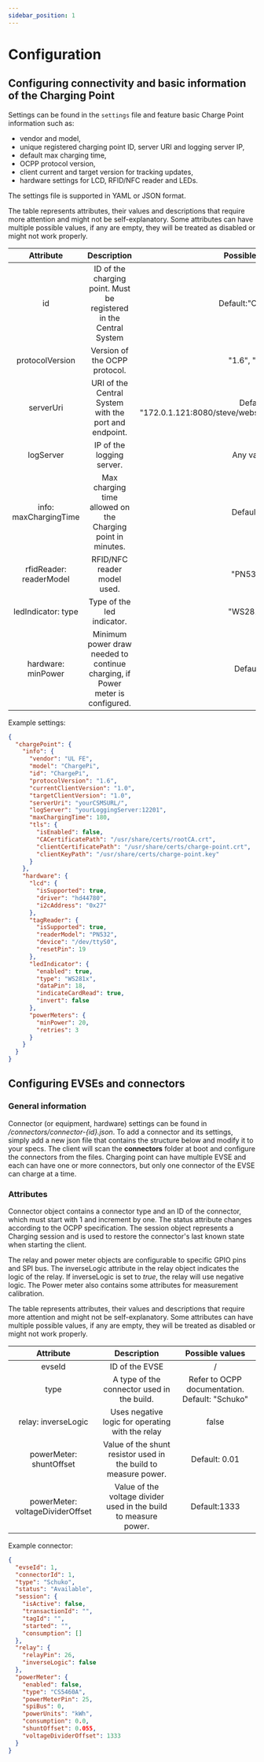 ```yaml
---
sidebar_position: 1
---
```


# Configuration

## Configuring connectivity and basic information of the Charging Point

Settings can be found in the `settings` file and feature basic Charge Point information such as:

- vendor and model,
- unique registered charging point ID, server URI and logging server IP,
- default max charging time,
- OCPP protocol version,
- client current and target version for tracking updates,
- hardware settings for LCD, RFID/NFC reader and LEDs.

The settings file is supported in YAML or JSON format.

The table represents attributes, their values and descriptions that require more attention and might not be
self-explanatory. Some attributes can have multiple possible values, if any are empty, they will be treated as disabled or
might not work properly.

| Attribute| Description |Possible values | 
| :---:    | :---:    | :---:    | 
| id | ID of the charging point. Must be registered in the Central System | Default:"ChargePi" |
| protocolVersion | Version of the OCPP protocol. | "1.6", "2.0.1" |
| serverUri | URI of the Central System with the port and endpoint. | Default: "172.0.1.121:8080/steve/websocket/CentralSystemService" | 
| logServer | IP of the logging server. | Any valid IP | 
| info: maxChargingTime | Max charging time allowed on the Charging point in minutes. | Default:180 |
| rfidReader: readerModel | RFID/NFC reader model used. |  "PN532", ""| 
| ledIndicator: type | Type of the led indicator.  | "WS281x", ""|
| hardware: minPower| Minimum power draw needed to continue charging, if Power meter is configured. | Default:20|

Example settings:

```json
{
  "chargePoint": {
    "info": {
      "vendor": "UL FE",
      "model": "ChargePi",
      "id": "ChargePi",
      "protocolVersion": "1.6",
      "currentClientVersion": "1.0",
      "targetClientVersion": "1.0",
      "serverUri": "yourCSMSURL/",
      "logServer": "yourLoggingServer:12201",
      "maxChargingTime": 180,
      "tls": {
        "isEnabled": false,
        "CACertificatePath": "/usr/share/certs/rootCA.crt",
        "clientCertificatePath": "/usr/share/certs/charge-point.crt",
        "clientKeyPath": "/usr/share/certs/charge-point.key"
      }
    },
    "hardware": {
      "lcd": {
        "isSupported": true,
        "driver": "hd44780",
        "i2cAddress": "0x27"
      },
      "tagReader": {
        "isSupported": true,
        "readerModel": "PN532",
        "device": "/dev/ttyS0",
        "resetPin": 19
      },
      "ledIndicator": {
        "enabled": true,
        "type": "WS281x",
        "dataPin": 18,
        "indicateCardRead": true,
        "invert": false
      },
      "powerMeters": {
        "minPower": 20,
        "retries": 3
      }
    }
  }
}
```

## Configuring EVSEs and connectors

### General information

Connector (or equipment, hardware) settings can be found in _/connectors/connector-{id}.json_. To add a connector and
its settings, simply add a new json file that contains the structure below and modify it to your specs. The client will
scan the **connectors** folder at boot and configure the connectors from the files. Charging point can have multiple
EVSE and each can have one or more connectors, but only one connector of the EVSE can charge at a time.

### Attributes

Connector object contains a connector type and an ID of the connector, which must start with 1 and increment by one. The
status attribute changes according to the OCPP specification. The session object represents a Charging session and is
used to restore the connector's last known state when starting the client.

The relay and power meter objects are configurable to specific GPIO pins and SPI bus. The inverseLogic attribute in the
relay object indicates the logic of the relay. If inverseLogic is set to _true_, the relay will use negative logic. The
Power meter also contains some attributes for measurement calibration.

The table represents attributes, their values and descriptions that require more attention and might not be
self-explanatory. Some attributes can have multiple possible values, if any are empty, they will be treated as disabled
or might not work properly.

| Attribute| Description |Possible values | 
| :---:    | :---:    | :---:    | 
| evseId | ID of the EVSE | / |
| type | A type of the connector used in the build. | Refer to OCPP documentation. Default: "Schuko" |
| relay: inverseLogic | Uses negative logic for operating with the relay | false| 
| powerMeter: shuntOffset | Value of the shunt resistor used in the build to measure power. | Default: 0.01 | 
| powerMeter: voltageDividerOffset| Value of the voltage divider used in the build to measure power.| Default:1333 |

Example connector:

```json
{
  "evseId": 1,
  "connectorId": 1,
  "type": "Schuko",
  "status": "Available",
  "session": {
    "isActive": false,
    "transactionId": "",
    "tagId": "",
    "started": "",
    "consumption": []
  },
  "relay": {
    "relayPin": 26,
    "inverseLogic": false
  },
  "powerMeter": {
    "enabled": false,
    "type": "CS5460A",
    "powerMeterPin": 25,
    "spiBus": 0,
    "powerUnits": "kWh",
    "consumption": 0.0,
    "shuntOffset": 0.055,
    "voltageDividerOffset": 1333
  }
}
```